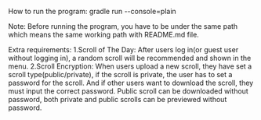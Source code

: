 How to run the program:
gradle run --console=plain


Note:
Before running the program, you have to be under the same path which means the same working path with README.md file. 

Extra requirements:
    1.Scroll of The Day: After users log in(or guest user without logging in), a random scroll will be recommended and shown in the menu.
    2.Scroll Encryption: When users upload a new scroll, they have set a scroll type(public/private), if the scroll is private, the user 
    has to set a password for the scroll. And if other users want to download the scroll, they must input the correct password. Public scroll
    can be downloaded without password, both private and public scrolls can be previewed without password.

